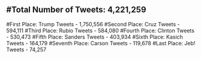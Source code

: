 #Total Number of Tweets: 4,221,259 
---
#First Place: Trump Tweets - 1,750,556
#Second Place: Cruz Tweets - 594,111
#Third Place: Rubio Tweets - 584,080
#Fourth Place: Clinton Tweets - 530,473
#Fifth Place: Sanders Tweets - 403,934
#Sixth Place: Kasich Tweets - 164,179
#Seventh Place: Carson Tweets - 119,678
#Last Place: Jeb! Tweets - 74,257
